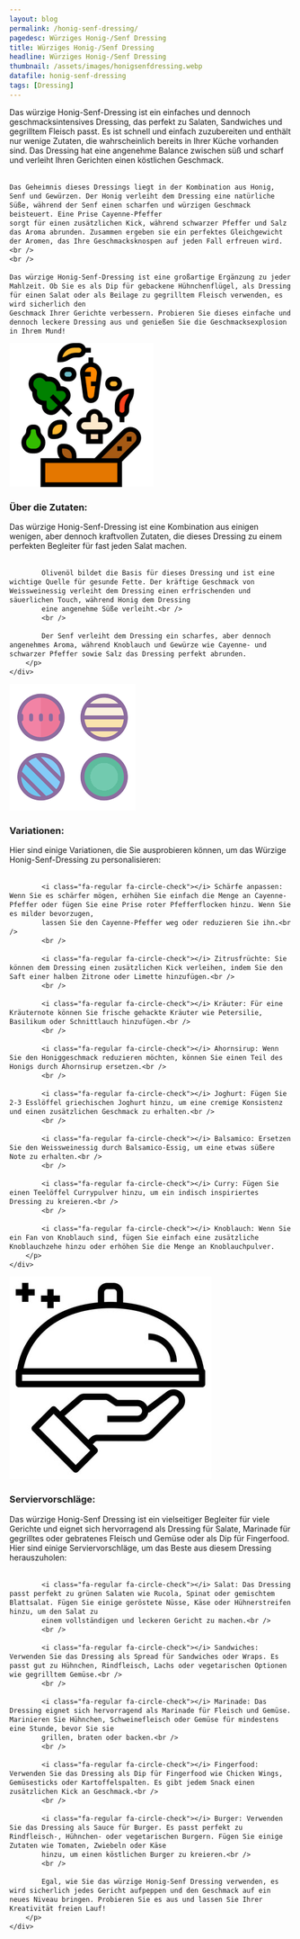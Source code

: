 ```yaml
---
layout: blog
permalink: /honig-senf-dressing/
pagedesc: Würziges Honig-/Senf Dressing
title: Würziges Honig-/Senf Dressing
headline: Würziges Honig-/Senf Dressing
thumbnail: /assets/images/honigsenfdressing.webp
datafile: honig-senf-dressing
tags: [Dressing]
---
```

<!-- Einleitungstext -->
<p>
    Das würzige Honig-Senf-Dressing ist ein einfaches und dennoch geschmacksintensives Dressing, das perfekt zu Salaten, Sandwiches und gegrilltem Fleisch passt. Es ist schnell und einfach zuzubereiten und enthält nur wenige Zutaten, die
    wahrscheinlich bereits in Ihrer Küche vorhanden sind. Das Dressing hat eine angenehme Balance zwischen süß und scharf und verleiht Ihren Gerichten einen köstlichen Geschmack.<br />
    <br />

    Das Geheimnis dieses Dressings liegt in der Kombination aus Honig, Senf und Gewürzen. Der Honig verleiht dem Dressing eine natürliche Süße, während der Senf einen scharfen und würzigen Geschmack beisteuert. Eine Prise Cayenne-Pfeffer
    sorgt für einen zusätzlichen Kick, während schwarzer Pfeffer und Salz das Aroma abrunden. Zusammen ergeben sie ein perfektes Gleichgewicht der Aromen, das Ihre Geschmacksknospen auf jeden Fall erfreuen wird.<br />
    <br />

    Das würzige Honig-Senf-Dressing ist eine großartige Ergänzung zu jeder Mahlzeit. Ob Sie es als Dip für gebackene Hühnchenflügel, als Dressing für einen Salat oder als Beilage zu gegrilltem Fleisch verwenden, es wird sicherlich den
    Geschmack Ihrer Gerichte verbessern. Probieren Sie dieses einfache und dennoch leckere Dressing aus und genießen Sie die Geschmacksexplosion in Ihrem Mund!
</p>

<!-- Zutaten> -->
<div class="row" style="margin-bottom: 20px;">
    <div class="col-12 col-lg-4">
        <img src="/assets/images/zutaten.png" alt="Zutaten" />
    </div>
    <div class="col-12 col-lg">
        <h3>Über die Zutaten:</h3>
        <p>
            Das würzige Honig-Senf-Dressing ist eine Kombination aus einigen wenigen, aber dennoch kraftvollen Zutaten, die dieses Dressing zu einem perfekten Begleiter für fast jeden Salat machen.<br />
            <br />

            Olivenöl bildet die Basis für dieses Dressing und ist eine wichtige Quelle für gesunde Fette. Der kräftige Geschmack von Weissweinessig verleiht dem Dressing einen erfrischenden und säuerlichen Touch, während Honig dem Dressing
            eine angenehme Süße verleiht.<br />
            <br />

            Der Senf verleiht dem Dressing ein scharfes, aber dennoch angenehmes Aroma, während Knoblauch und Gewürze wie Cayenne- und schwarzer Pfeffer sowie Salz das Dressing perfekt abrunden.
        </p>
    </div>
</div>

<!-- Variationen -->
<div class="row" style="margin-bottom: 20px;">
    <div class="col-12 col-lg-4">
        <img src="/assets/images/variations.png" alt="Variationen" />
    </div>
    <div class="col-12 col-lg">
        <h3>Variationen:</h3>
        <p>
            Hier sind einige Variationen, die Sie ausprobieren können, um das Würzige Honig-Senf-Dressing zu personalisieren:<br />
            <br />

            <i class="fa-regular fa-circle-check"></i> Schärfe anpassen: Wenn Sie es schärfer mögen, erhöhen Sie einfach die Menge an Cayenne-Pfeffer oder fügen Sie eine Prise roter Pfefferflocken hinzu. Wenn Sie es milder bevorzugen,
            lassen Sie den Cayenne-Pfeffer weg oder reduzieren Sie ihn.<br />
            <br />

            <i class="fa-regular fa-circle-check"></i> Zitrusfrüchte: Sie können dem Dressing einen zusätzlichen Kick verleihen, indem Sie den Saft einer halben Zitrone oder Limette hinzufügen.<br />
            <br />

            <i class="fa-regular fa-circle-check"></i> Kräuter: Für eine Kräuternote können Sie frische gehackte Kräuter wie Petersilie, Basilikum oder Schnittlauch hinzufügen.<br />
            <br />

            <i class="fa-regular fa-circle-check"></i> Ahornsirup: Wenn Sie den Honiggeschmack reduzieren möchten, können Sie einen Teil des Honigs durch Ahornsirup ersetzen.<br />
            <br />

            <i class="fa-regular fa-circle-check"></i> Joghurt: Fügen Sie 2-3 Esslöffel griechischen Joghurt hinzu, um eine cremige Konsistenz und einen zusätzlichen Geschmack zu erhalten.<br />
            <br />

            <i class="fa-regular fa-circle-check"></i> Balsamico: Ersetzen Sie den Weissweinessig durch Balsamico-Essig, um eine etwas süßere Note zu erhalten.<br />
            <br />

            <i class="fa-regular fa-circle-check"></i> Curry: Fügen Sie einen Teelöffel Currypulver hinzu, um ein indisch inspiriertes Dressing zu kreieren.<br />
            <br />

            <i class="fa-regular fa-circle-check"></i> Knoblauch: Wenn Sie ein Fan von Knoblauch sind, fügen Sie einfach eine zusätzliche Knoblauchzehe hinzu oder erhöhen Sie die Menge an Knoblauchpulver.
        </p>
    </div>
</div>

<!-- Serviervorschläge -->
<div class="row" style="margin-bottom: 20px;">
    <div class="col-12 col-lg-4">
        <img src="/assets/images/serving-tips.jpg" alt="Variationen" />
    </div>
    <div class="col-12 col-lg">
        <h3>Serviervorschläge:</h3>
        <p>
            Das würzige Honig-Senf Dressing ist ein vielseitiger Begleiter für viele Gerichte und eignet sich hervorragend als Dressing für Salate, Marinade für gegrilltes oder gebratenes Fleisch und Gemüse oder als Dip für Fingerfood. Hier
            sind einige Serviervorschläge, um das Beste aus diesem Dressing herauszuholen:<br />
            <br />

            <i class="fa-regular fa-circle-check"></i> Salat: Das Dressing passt perfekt zu grünen Salaten wie Rucola, Spinat oder gemischtem Blattsalat. Fügen Sie einige geröstete Nüsse, Käse oder Hühnerstreifen hinzu, um den Salat zu
            einem vollständigen und leckeren Gericht zu machen.<br />
            <br />

            <i class="fa-regular fa-circle-check"></i> Sandwiches: Verwenden Sie das Dressing als Spread für Sandwiches oder Wraps. Es passt gut zu Hühnchen, Rindfleisch, Lachs oder vegetarischen Optionen wie gegrilltem Gemüse.<br />
            <br />

            <i class="fa-regular fa-circle-check"></i> Marinade: Das Dressing eignet sich hervorragend als Marinade für Fleisch und Gemüse. Marinieren Sie Hühnchen, Schweinefleisch oder Gemüse für mindestens eine Stunde, bevor Sie sie
            grillen, braten oder backen.<br />
            <br />

            <i class="fa-regular fa-circle-check"></i> Fingerfood: Verwenden Sie das Dressing als Dip für Fingerfood wie Chicken Wings, Gemüsesticks oder Kartoffelspalten. Es gibt jedem Snack einen zusätzlichen Kick an Geschmack.<br />
            <br />

            <i class="fa-regular fa-circle-check"></i> Burger: Verwenden Sie das Dressing als Sauce für Burger. Es passt perfekt zu Rindfleisch-, Hühnchen- oder vegetarischen Burgern. Fügen Sie einige Zutaten wie Tomaten, Zwiebeln oder Käse
            hinzu, um einen köstlichen Burger zu kreieren.<br />
            <br />

            Egal, wie Sie das würzige Honig-Senf Dressing verwenden, es wird sicherlich jedes Gericht aufpeppen und den Geschmack auf ein neues Niveau bringen. Probieren Sie es aus und lassen Sie Ihrer Kreativität freien Lauf!
        </p>
    </div>
</div>
